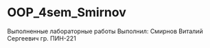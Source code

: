 # OOP_4sem_Smirnov
Выполненные лабораторные работы 
Выполнил: Смирнов Виталий Сергеевич гр. ПИН-221
